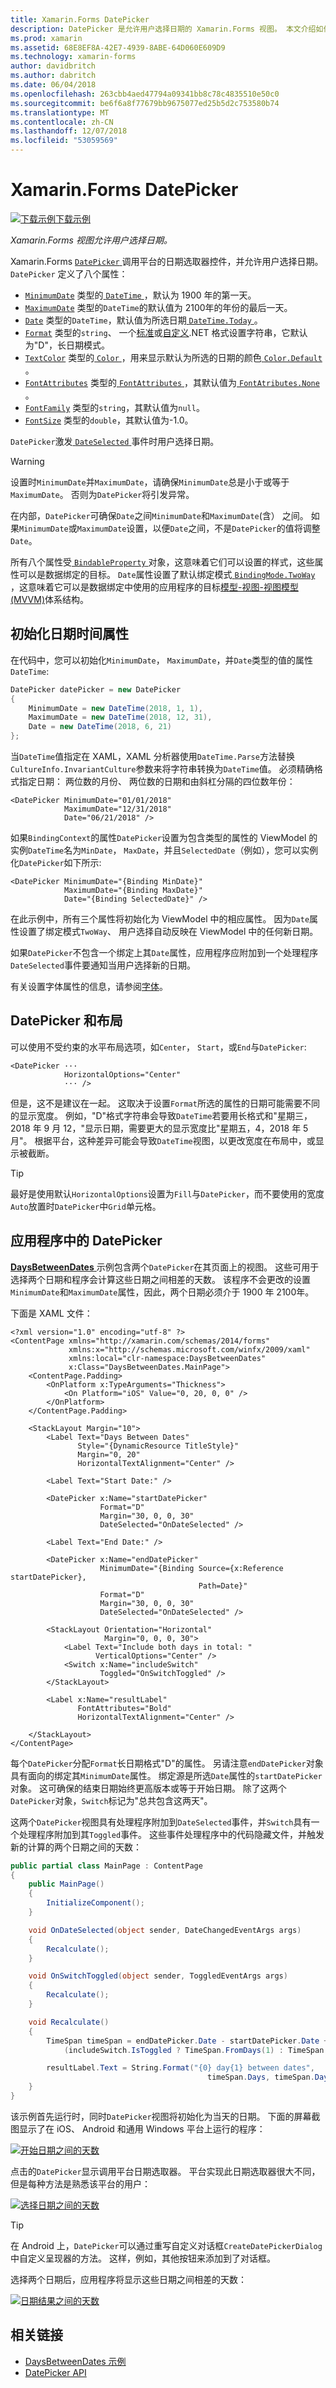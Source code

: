 ```yaml
---
title: Xamarin.Forms DatePicker
description: DatePicker 是允许用户选择日期的 Xamarin.Forms 视图。 本文介绍如何使用 Xamarin.Forms 应用程序中的 DatePicker。
ms.prod: xamarin
ms.assetid: 68E8EF8A-42E7-4939-8ABE-64D060E609D9
ms.technology: xamarin-forms
author: davidbritch
ms.author: dabritch
ms.date: 06/04/2018
ms.openlocfilehash: 263cbb4aed47794a09341bb8c78c4835510e50c0
ms.sourcegitcommit: be6f6a8f77679bb9675077ed25b5d2c753580b74
ms.translationtype: MT
ms.contentlocale: zh-CN
ms.lasthandoff: 12/07/2018
ms.locfileid: "53059569"
---
```

# <a name="xamarinforms-datepicker"></a>Xamarin.Forms DatePicker

[![下载示例](~/media/shared/download.png)下载示例](https://developer.xamarin.com/samples/xamarin-forms/UserInterface/DatePicker)

_Xamarin.Forms 视图允许用户选择日期。_

Xamarin.Forms [ `DatePicker` ](xref:Xamarin.Forms.DatePicker)调用平台的日期选取器控件，并允许用户选择日期。 `DatePicker` 定义了八个属性：

- [`MinimumDate`](xref:Xamarin.Forms.DatePicker.MinimumDate) 类型的[ `DateTime` ](xref:System.DateTime)，默认为 1900 年的第一天。
- [`MaximumDate`](xref:Xamarin.Forms.DatePicker.MaximumDate) 类型的`DateTime`的默认值为 2100年的年份的最后一天。
- [`Date`](xref:Xamarin.Forms.DatePicker.Date) 类型的`DateTime`，默认值为所选日期[ `DateTime.Today` ](xref:System.DateTime.Today)。
- [`Format`](xref:Xamarin.Forms.DatePicker.Format) 类型的`string`、 一个[标准](/dotnet/standard/base-types/standard-date-and-time-format-strings/)或[自定义](/dotnet/standard/base-types/custom-date-and-time-format-strings/).NET 格式设置字符串，它默认为"D"，长日期模式。
- [`TextColor`](xref:Xamarin.Forms.DatePicker.TextColor) 类型的[ `Color` ](xref:Xamarin.Forms.Color)，用来显示默认为所选的日期的颜色[ `Color.Default` ](xref:Xamarin.Forms.Color.Default)。
- [`FontAttributes`](xref:Xamarin.Forms.DatePicker.FontAttributes) 类型的[ `FontAttributes` ](xref:Xamarin.Forms.FontAttributes)，其默认值为[ `FontAtributes.None` ](xref:Xamarin.Forms.FontAttributes.None)。
- [`FontFamily`](xref:Xamarin.Forms.DatePicker.FontFamily) 类型的`string`，其默认值为`null`。
- [`FontSize`](xref:Xamarin.Forms.DatePicker.FontSize) 类型的`double`，其默认值为-1.0。

`DatePicker`激发[ `DateSelected` ](xref:Xamarin.Forms.DatePicker.DateSelected)事件时用户选择日期。

> [!WARNING]
> 设置时`MinimumDate`并`MaximumDate`，请确保`MinimumDate`总是小于或等于`MaximumDate`。 否则为`DatePicker`将引发异常。

在内部，`DatePicker`可确保`Date`之间`MinimumDate`和`MaximumDate`(含） 之间。 如果`MinimumDate`或`MaximumDate`设置，以便`Date`之间，不是`DatePicker`的值将调整`Date`。

所有八个属性受[ `BindableProperty` ](xref:Xamarin.Forms.BindableProperty)对象，这意味着它们可以设置的样式，这些属性可以是数据绑定的目标。 `Date`属性设置了默认绑定模式[ `BindingMode.TwoWay` ](xref:Xamarin.Forms.BindingMode.TwoWay)，这意味着它可以是数据绑定中使用的应用程序的目标[模型-视图-视图模型 (MVVM)](~/xamarin-forms/enterprise-application-patterns/mvvm.md)体系结构。

## <a name="initializing-the-datetime-properties"></a>初始化日期时间属性

在代码中，您可以初始化`MinimumDate`， `MaximumDate`，并`Date`类型的值的属性`DateTime`:

```csharp
DatePicker datePicker = new DatePicker
{
    MinimumDate = new DateTime(2018, 1, 1),
    MaximumDate = new DateTime(2018, 12, 31),
    Date = new DateTime(2018, 6, 21)
};
```

当`DateTime`值指定在 XAML，XAML 分析器使用`DateTime.Parse`方法替换`CultureInfo.InvariantCulture`参数来将字符串转换为`DateTime`值。 必须精确格式指定日期： 两位数的月份、 两位数的日期和由斜杠分隔的四位数年份：

```xaml
<DatePicker MinimumDate="01/01/2018"
            MaximumDate="12/31/2018"
            Date="06/21/2018" />
```

如果`BindingContext`的属性`DatePicker`设置为包含类型的属性的 ViewModel 的实例`DateTime`名为`MinDate`， `MaxDate`，并且`SelectedDate`（例如），您可以实例化`DatePicker`如下所示:

```xaml
<DatePicker MinimumDate="{Binding MinDate}"
            MaximumDate="{Binding MaxDate}"
            Date="{Binding SelectedDate}" />
```

在此示例中，所有三个属性将初始化为 ViewModel 中的相应属性。 因为`Date`属性设置了绑定模式`TwoWay`、 用户选择自动反映在 ViewModel 中的任何新日期。

如果`DatePicker`不包含一个绑定上其`Date`属性，应用程序应附加到一个处理程序`DateSelected`事件要通知当用户选择新的日期。

有关设置字体属性的信息，请参阅[字体](~/xamarin-forms/user-interface/text/fonts.md)。

## <a name="datepicker-and-layout"></a>DatePicker 和布局

可以使用不受约束的水平布局选项，如`Center`， `Start`，或`End`与`DatePicker`:

```xaml
<DatePicker ···
            HorizontalOptions="Center"
            ··· />
```

但是，这不是建议在一起。 这取决于设置`Format`所选的属性的日期可能需要不同的显示宽度。 例如，"D"格式字符串会导致`DateTime`若要用长格式和"星期三，2018 年 9 月 12，"显示日期，需要更大的显示宽度比"星期五，4，2018 年 5 月"。 根据平台，这种差异可能会导致`DateTime`视图，以更改宽度在布局中，或显示被截断。

> [!TIP]
> 最好是使用默认`HorizontalOptions`设置为`Fill`与`DatePicker`，而不要使用的宽度`Auto`放置时`DatePicker`中`Grid`单元格。

## <a name="datepicker-in-an-application"></a>应用程序中的 DatePicker

[ **DaysBetweenDates** ](https://developer.xamarin.com/samples/xamarin-forms/UserInterface/DatePicker)示例包含两个`DatePicker`在其页面上的视图。 这些可用于选择两个日期和程序会计算这些日期之间相差的天数。 该程序不会更改的设置`MinimumDate`和`MaximumDate`属性，因此，两个日期必须介于 1900 年 2100年。

下面是 XAML 文件：

```xaml
<?xml version="1.0" encoding="utf-8" ?>
<ContentPage xmlns="http://xamarin.com/schemas/2014/forms"
             xmlns:x="http://schemas.microsoft.com/winfx/2009/xaml"
             xmlns:local="clr-namespace:DaysBetweenDates"
             x:Class="DaysBetweenDates.MainPage">
    <ContentPage.Padding>
        <OnPlatform x:TypeArguments="Thickness">
            <On Platform="iOS" Value="0, 20, 0, 0" />
        </OnPlatform>
    </ContentPage.Padding>

    <StackLayout Margin="10">
        <Label Text="Days Between Dates"
               Style="{DynamicResource TitleStyle}"
               Margin="0, 20"
               HorizontalTextAlignment="Center" />

        <Label Text="Start Date:" />

        <DatePicker x:Name="startDatePicker"
                    Format="D"
                    Margin="30, 0, 0, 30"
                    DateSelected="OnDateSelected" />

        <Label Text="End Date:" />

        <DatePicker x:Name="endDatePicker"
                    MinimumDate="{Binding Source={x:Reference startDatePicker},
                                          Path=Date}"
                    Format="D"
                    Margin="30, 0, 0, 30"
                    DateSelected="OnDateSelected" />

        <StackLayout Orientation="Horizontal"
                     Margin="0, 0, 0, 30">
            <Label Text="Include both days in total: "
                   VerticalOptions="Center" />
            <Switch x:Name="includeSwitch"
                    Toggled="OnSwitchToggled" />
        </StackLayout>

        <Label x:Name="resultLabel"
               FontAttributes="Bold"
               HorizontalTextAlignment="Center" />

    </StackLayout>
</ContentPage>
```

每个`DatePicker`分配`Format`长日期格式"D"的属性。 另请注意`endDatePicker`对象具有面向的绑定其`MinimumDate`属性。 绑定源是所选`Date`属性的`startDatePicker`对象。 这可确保的结束日期始终更高版本或等于开始日期。 除了这两个`DatePicker`对象，`Switch`标记为"总共包含这两天"。

这两个`DatePicker`视图具有处理程序附加到`DateSelected`事件，并`Switch`具有一个处理程序附加到其`Toggled`事件。 这些事件处理程序中的代码隐藏文件，并触发新的计算的两个日期之间的天数：

```csharp
public partial class MainPage : ContentPage
{
    public MainPage()
    {
        InitializeComponent();
    }

    void OnDateSelected(object sender, DateChangedEventArgs args)
    {
        Recalculate();
    }

    void OnSwitchToggled(object sender, ToggledEventArgs args)
    {
        Recalculate();
    }

    void Recalculate()
    {
        TimeSpan timeSpan = endDatePicker.Date - startDatePicker.Date +
            (includeSwitch.IsToggled ? TimeSpan.FromDays(1) : TimeSpan.Zero);

        resultLabel.Text = String.Format("{0} day{1} between dates",
                                            timeSpan.Days, timeSpan.Days == 1 ? "" : "s");
    }
}
```

该示例首先运行时，同时`DatePicker`视图将初始化为当天的日期。 下面的屏幕截图显示了在 iOS、 Android 和通用 Windows 平台上运行的程序：

[![开始日期之间的天数](datepicker-images/DaysBetweenDatesStart.png "开始的日期之间的天数")](datepicker-images/DaysBetweenDatesStart-Large.png#lightbox "开始的日期之间的天数")

点击的`DatePicker`显示调用平台日期选取器。 平台实现此日期选取器很大不同，但是每种方法是熟悉该平台的用户：

[![选择日期之间的天数](datepicker-images/DaysBetweenDatesSelect.png "日期之间的天数选择")](datepicker-images/DaysBetweenDatesSelect-Large.png#lightbox "天的日期之间选择")

> [!TIP]
> 在 Android 上，`DatePicker`可以通过重写自定义对话框`CreateDatePickerDialog`中自定义呈现器的方法。 这样，例如，其他按钮来添加到了对话框。

选择两个日期后，应用程序将显示这些日期之间相差的天数：

[![日期结果之间的天数](datepicker-images/DaysBetweenDatesResult.png "日期结果之间的天数")](datepicker-images/DaysBetweenDatesResult-Large.png#lightbox "日期结果之间的天数")

## <a name="related-links"></a>相关链接

- [DaysBetweenDates 示例](https://developer.xamarin.com/samples/xamarin-forms/UserInterface/DatePicker)
- [DatePicker API](xref:Xamarin.Forms.DatePicker)
